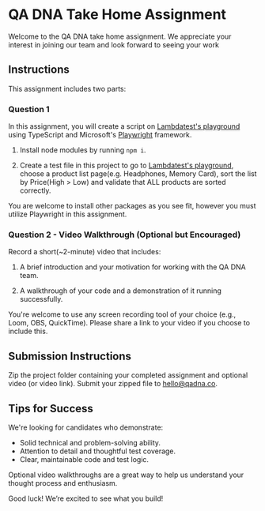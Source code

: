 # QA DNA Take Home Assignment

Welcome to the QA DNA take home assignment. We appreciate your interest in joining our team and look forward to seeing your work

## Instructions

This assignment includes two parts:


### Question 1

In this assignment, you will create a script on [Lambdatest's playground](https://ecommerce-playground.lambdatest.io/) using TypeScript and Microsoft's [Playwright](https://playwright.dev/) framework. 

1. Install node modules by running `npm i`.

2. Create a test file in this project to go to [Lambdatest's playground](https://ecommerce-playground.lambdatest.io/), choose a product list page(e.g. Headphones, Memory Card), sort the list by Price(High > Low) and validate that ALL products are sorted correctly.

You are welcome to install other packages as you see fit, however you must utilize Playwright in this assignment.

### Question 2 - Video Walkthrough (Optional but Encouraged)

Record a short(~2-minute) video that includes:

1. A brief introduction and your motivation for working with the QA DNA team.

2. A walkthrough of your code and a demonstration of it running successfully.

You're welcome to use any screen recording tool of your choice (e.g., Loom, OBS, QuickTime). Please share a link to your video if you choose to include this.

## Submission Instructions

Zip the project folder containing your completed assignment and optional video (or video link). Submit your zipped file to hello@qadna.co.

## Tips for Success

We're looking for candidates who demonstrate:

* Solid technical and problem-solving ability.
* Attention to detail and thoughtful test coverage.
* Clear, maintainable code and test logic.

Optional video walkthroughs are a great way to help us understand your thought process and enthusiasm.

Good luck! We’re excited to see what you build!
